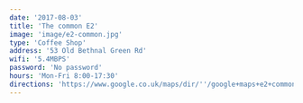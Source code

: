 ```yaml
---
date: '2017-08-03'
title: 'The common E2'
image: 'image/e2-common.jpg'
type: 'Coffee Shop'
address: '53 Old Bethnal Green Rd'
wifi: '5.4MBPS'
password: 'No password'
hours: 'Mon-Fri 8:00-17:30'
directions: 'https://www.google.co.uk/maps/dir/''/google+maps+e2+common/data=!4m5!4m4!1m0!1m2!1m1!1s0x48761cc492cb030d:0x6935be98eff1b71a?sa=X&ved=0ahUKEwi158jNtu3VAhXDJVAKHaVVCboQ9RcIfTAL'
---
```




